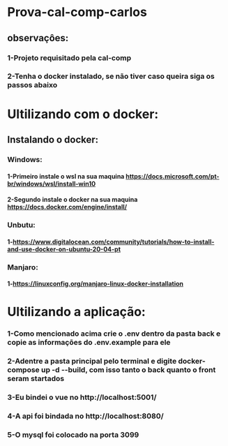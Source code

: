 # Prova-cal-comp-carlos
## observaçôes:
### 1-Projeto requisitado  pela cal-comp
### 2-Tenha o docker instalado, se não tiver caso queira siga os passos abaixo
# Ultilizando com o docker:
## Instalando o docker:
### Windows:
#### 1-Primeiro instale o wsl na sua maquina https://docs.microsoft.com/pt-br/windows/wsl/install-win10
#### 2-Segundo  instale o docker na sua maquina https://docs.docker.com/engine/install/
### Unbutu:
#### 1-https://www.digitalocean.com/community/tutorials/how-to-install-and-use-docker-on-ubuntu-20-04-pt
### Manjaro:
#### 1-https://linuxconfig.org/manjaro-linux-docker-installation
# Ultilizando a aplicação:
### 1-Como mencionado acima crie o .env dentro da pasta back e copie as informações do .env.example para ele 
### 2-Adentre a pasta principal pelo terminal e digite docker-compose up -d --build, com isso tanto o back quanto o front seram startados
### 3-Eu bindei o vue no http://localhost:5001/
### 4-A api foi bindada no http://localhost:8080/
### 5-O mysql foi colocado na porta 3099
